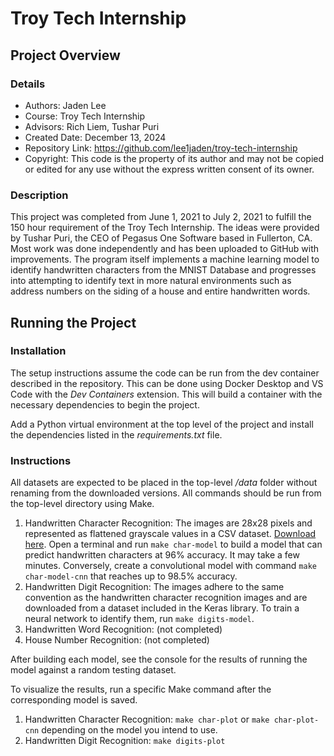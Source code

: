 # Troy Tech Internship

## Project Overview

### Details

- Authors: Jaden Lee
- Course: Troy Tech Internship
- Advisors: Rich Liem, Tushar Puri
- Created Date: December 13, 2024
- Repository Link: https://github.com/lee1jaden/troy-tech-internship
- Copyright: This code is the property of its author and may not be copied or edited for any use without the express written consent of its owner.

### Description

This project was completed from June 1, 2021 to July 2, 2021 to fulfill the 150 hour requirement of the Troy Tech Internship. The ideas were provided by Tushar Puri, the CEO of Pegasus One Software based in Fullerton, CA. Most work was done independently and has been uploaded to GitHub with improvements. The program itself implements a machine learning model to identify handwritten characters from the MNIST Database and progresses into attempting to identify text in more natural environments such as address numbers on the siding of a house and entire handwritten words.

## Running the Project

### Installation

The setup instructions assume the code can be run from the dev container described in the repository. This can be done using Docker Desktop and VS Code with the _Dev Containers_ extension. This will build a container with the necessary dependencies to begin the project.

Add a Python virtual environment at the top level of the project and install the dependencies listed in the _requirements.txt_ file.

### Instructions

All datasets are expected to be placed in the top-level _/data_ folder without renaming from the downloaded versions. All commands should be run from the top-level directory using Make.

1. Handwritten Character Recognition: The images are 28x28 pixels and represented as flattened grayscale values in a CSV dataset. [Download here](https://www.kaggle.com/datasets/sachinpatel21/az-handwritten-alphabets-in-csv-format). Open a terminal and run `make char-model` to build a model that can predict handwritten characters at 96% accuracy. It may take a few minutes. Conversely, create a convolutional model with command `make char-model-cnn` that reaches up to 98.5% accuracy.
1. Handwritten Digit Recognition: The images adhere to the same convention as the handwritten character recognition images and are downloaded from a dataset included in the Keras library. To train a neural network to identify them, run `make digits-model`.
1. Handwritten Word Recognition: (not completed)
1. House Number Recognition: (not completed)

After building each model, see the console for the results of running the model against a random testing dataset.

To visualize the results, run a specific Make command after the corresponding model is saved.

1. Handwritten Character Recognition: `make char-plot` or `make char-plot-cnn` depending on the model you intend to use.
1. Handwritten Digit Recognition: `make digits-plot`
